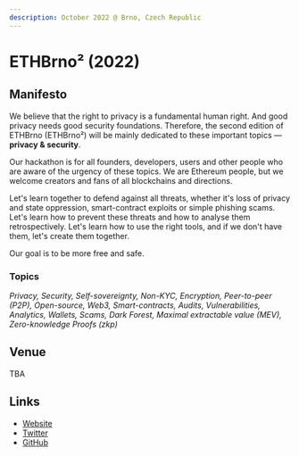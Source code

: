 ```yaml
---
description: October 2022 @ Brno, Czech Republic
---
```


# ETHBrno² (2022)

## Manifesto

We believe that the right to privacy is a fundamental human right. And good privacy needs good security foundations. Therefore, the second edition of ETHBrno (ETHBrno²) will be mainly dedicated to these important topics ― **privacy & security**.

Our hackathon is for all founders, developers, users and other people who are aware of the urgency of these topics. We are Ethereum people, but we welcome creators and fans of all blockchains and directions.

Let's learn together to defend against all threats, whether it's loss of privacy and state oppression, smart-contract exploits or simple phishing scams. Let's learn how to prevent these threats and how to analyse them retrospectively. Let's learn how to use the right tools, and if we don't have them, let's create them together.

Our goal is to be more free and safe.

### Topics

_Privacy, Security, Self-sovereignty, Non-KYC, Encryption, Peer-to-peer (P2P), Open-source, Web3, Smart-contracts, Audits, Vulnerabilities, Analytics, Wallets, Scams, Dark Forest, Maximal extractable value (MEV), Zero-knowledge Proofs (zkp)_

## Venue

TBA

## Links

* [Website](https://ethbrno.cz/)
* [Twitter](https://twitter.com/ethbrno)
* [GitHub](https://github.com/gweicz/ethbrno)
